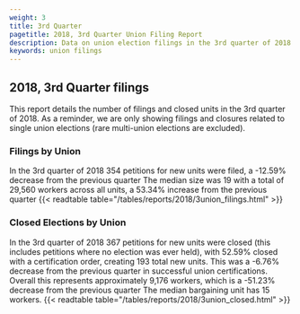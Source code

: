 ```yaml
---
weight: 3
title: 3rd Quarter
pagetitle: 2018, 3rd Quarter Union Filing Report
description: Data on union election filings in the 3rd quarter of 2018
keywords: union filings
---
```


## 2018, 3rd Quarter filings

This report details the number of filings and closed units in the 3rd quarter of 2018. As a reminder, we are only showing filings and closures related to single union elections (rare multi-union elections are excluded).

### Filings by Union
In the 3rd quarter of 2018 354 petitions for new units were filed, a -12.59% decrease from the previous quarter The median size was 19 with a total of 29,560 workers across all units, a 53.34% increase from the previous quarter
{{< readtable table="/tables/reports/2018/3union_filings.html" >}}

### Closed Elections by Union
In the 3rd quarter of 2018 367 petitions for new units were closed (this includes petitions where no election was ever held), with 52.59% closed with a certification order, creating 193 total new units. This was a -6.76% decrease from the previous quarter in successful union certifications. Overall this represents approximately 9,176 workers, which is a -51.23% decrease from the previous quarter The median bargaining unit has 15 workers.
{{< readtable table="/tables/reports/2018/3union_closed.html" >}}
